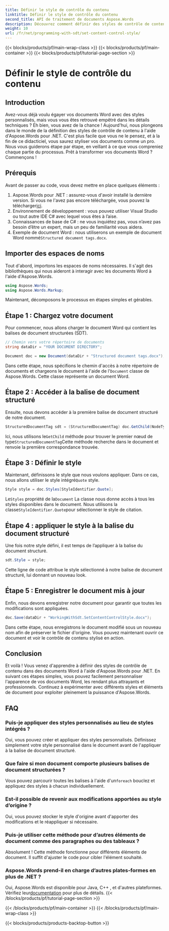```yaml
---
title: Définir le style de contrôle du contenu
linktitle: Définir le style de contrôle du contenu
second_title: API de traitement de documents Aspose.Words
description: Découvrez comment définir des styles de contrôle de contenu dans des documents Word à l'aide d'Aspose.Words pour .NET grâce à ce guide détaillé, étape par étape. Idéal pour améliorer l'esthétique des documents.
weight: 10
url: /fr/net/programming-with-sdt/set-content-control-style/
---
```


{{< blocks/products/pf/main-wrap-class >}}
{{< blocks/products/pf/main-container >}}
{{< blocks/products/pf/tutorial-page-section >}}

# Définir le style de contrôle du contenu

## Introduction

Avez-vous déjà voulu égayer vos documents Word avec des styles personnalisés, mais vous vous êtes retrouvé empêtré dans les détails techniques ? Eh bien, vous avez de la chance ! Aujourd'hui, nous plongeons dans le monde de la définition des styles de contrôle de contenu à l'aide d'Aspose.Words pour .NET. C'est plus facile que vous ne le pensez, et à la fin de ce didacticiel, vous saurez styliser vos documents comme un pro. Nous vous guiderons étape par étape, en veillant à ce que vous compreniez chaque partie du processus. Prêt à transformer vos documents Word ? Commençons !

## Prérequis

Avant de passer au code, vous devez mettre en place quelques éléments :

1.  Aspose.Words pour .NET : assurez-vous d'avoir installé la dernière version. Si vous ne l'avez pas encore téléchargée, vous pouvez la télécharger[ici](https://releases.aspose.com/words/net/).
2. Environnement de développement : vous pouvez utiliser Visual Studio ou tout autre IDE C# avec lequel vous êtes à l’aise.
3. Connaissances de base de C# : ne vous inquiétez pas, vous n’avez pas besoin d’être un expert, mais un peu de familiarité vous aidera.
4. Exemple de document Word : nous utiliserons un exemple de document Word nommé`Structured document tags.docx`.

## Importer des espaces de noms

Tout d'abord, importons les espaces de noms nécessaires. Il s'agit des bibliothèques qui nous aideront à interagir avec les documents Word à l'aide d'Aspose.Words.

```csharp
using Aspose.Words;
using Aspose.Words.Markup;
```

Maintenant, décomposons le processus en étapes simples et gérables.

## Étape 1 : Chargez votre document

Pour commencer, nous allons charger le document Word qui contient les balises de document structurées (SDT).

```csharp
// Chemin vers votre répertoire de documents
string dataDir = "YOUR DOCUMENT DIRECTORY";

Document doc = new Document(dataDir + "Structured document tags.docx");
```

 Dans cette étape, nous spécifions le chemin d'accès à notre répertoire de documents et chargeons le document à l'aide de l'`Document` classe de Aspose.Words. Cette classe représente un document Word.

## Étape 2 : Accéder à la balise de document structuré

Ensuite, nous devons accéder à la première balise de document structuré de notre document.

```csharp
StructuredDocumentTag sdt = (StructuredDocumentTag) doc.GetChild(NodeType.StructuredDocumentTag, 0, true);
```

 Ici, nous utilisons le`GetChild` méthode pour trouver le premier nœud de type`StructuredDocumentTag`Cette méthode recherche dans le document et renvoie la première correspondance trouvée.

## Étape 3 : Définir le style

 Maintenant, définissons le style que nous voulons appliquer. Dans ce cas, nous allons utiliser le style intégré`Quote` style.

```csharp
Style style = doc.Styles[StyleIdentifier.Quote];
```

 Le`Styles` propriété de la`Document` La classe nous donne accès à tous les styles disponibles dans le document. Nous utilisons la classe`StyleIdentifier.Quote`pour sélectionner le style de citation.

## Étape 4 : appliquer le style à la balise du document structuré

Une fois notre style défini, il est temps de l’appliquer à la balise du document structuré.

```csharp
sdt.Style = style;
```

Cette ligne de code attribue le style sélectionné à notre balise de document structuré, lui donnant un nouveau look.

## Étape 5 : Enregistrer le document mis à jour

Enfin, nous devons enregistrer notre document pour garantir que toutes les modifications sont appliquées.

```csharp
doc.Save(dataDir + "WorkingWithSdt.SetContentControlStyle.docx");
```

Dans cette étape, nous enregistrons le document modifié sous un nouveau nom afin de préserver le fichier d'origine. Vous pouvez maintenant ouvrir ce document et voir le contrôle de contenu stylisé en action.

## Conclusion

Et voilà ! Vous venez d'apprendre à définir des styles de contrôle de contenu dans des documents Word à l'aide d'Aspose.Words pour .NET. En suivant ces étapes simples, vous pouvez facilement personnaliser l'apparence de vos documents Word, les rendant plus attrayants et professionnels. Continuez à expérimenter avec différents styles et éléments de document pour exploiter pleinement la puissance d'Aspose.Words.

## FAQ

### Puis-je appliquer des styles personnalisés au lieu de styles intégrés ?  
Oui, vous pouvez créer et appliquer des styles personnalisés. Définissez simplement votre style personnalisé dans le document avant de l'appliquer à la balise de document structuré.

### Que faire si mon document comporte plusieurs balises de document structurées ?  
 Vous pouvez parcourir toutes les balises à l'aide d'un`foreach` bouclez et appliquez des styles à chacun individuellement.

### Est-il possible de revenir aux modifications apportées au style d’origine ?  
Oui, vous pouvez stocker le style d'origine avant d'apporter des modifications et le réappliquer si nécessaire.

### Puis-je utiliser cette méthode pour d’autres éléments de document comme des paragraphes ou des tableaux ?  
Absolument ! Cette méthode fonctionne pour différents éléments de document. Il suffit d'ajuster le code pour cibler l'élément souhaité.

### Aspose.Words prend-il en charge d’autres plates-formes en plus de .NET ?  
Oui, Aspose.Words est disponible pour Java, C++ , et d'autres plateformes. Vérifiez leur[documentation](https://reference.aspose.com/words/net/) pour plus de détails.
{{< /blocks/products/pf/tutorial-page-section >}}

{{< /blocks/products/pf/main-container >}}
{{< /blocks/products/pf/main-wrap-class >}}

{{< blocks/products/products-backtop-button >}}

